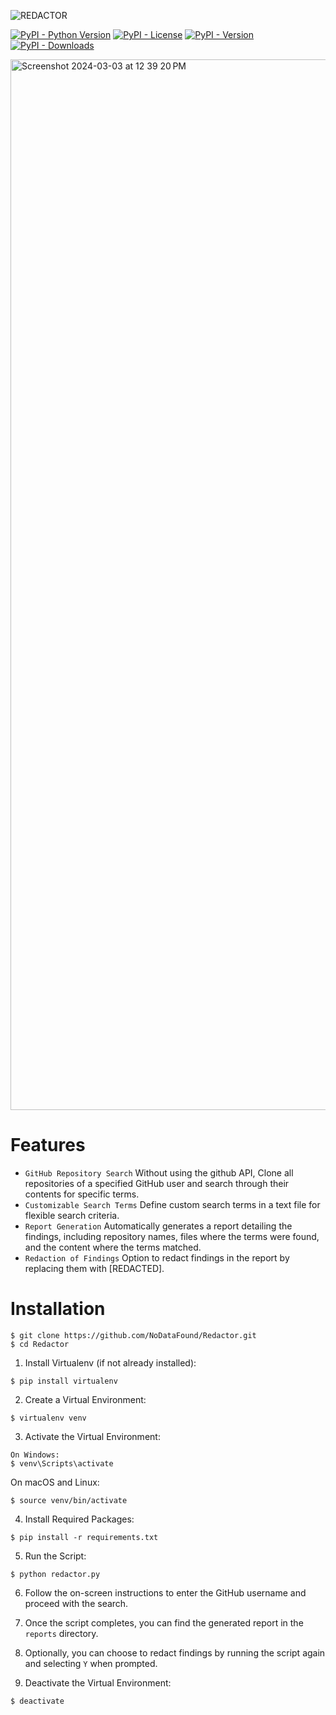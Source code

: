 ![REDACTOR](https://github.com/NoDataFound/Redactor/assets/3261849/0900d75a-6749-4f94-a055-0e390d6c7270)

[![PyPI - Python Version](https://img.shields.io/pypi/pyversions/PyGithub)](https://pypi.org/project/PyGithub/)
[![PyPI - License](https://img.shields.io/pypi/l/PyGithub)](https://github.com/PyGithub/PyGithub/blob/master/LICENSE)
[![PyPI - Version](https://img.shields.io/pypi/v/PyGithub)](https://pypi.org/project/PyGithub/)
[![PyPI - Downloads](https://img.shields.io/pypi/dm/PyGithub)](https://pypi.org/project/PyGithub/)

<img width="1681" alt="Screenshot 2024-03-03 at 12 39 20 PM" src="https://github.com/NoDataFound/Redactor/assets/3261849/46a6bdab-088b-4479-a850-6cd12c2eef98">

# Features

- `GitHub Repository Search` Without using the github API, Clone all repositories of a specified GitHub user and search through their contents for specific terms.
- `Customizable Search Terms` Define custom search terms in a text file for flexible search criteria.
- `Report Generation` Automatically generates a report detailing the findings, including repository names, files where the terms were found, and the content where the terms matched.
- `Redaction of Findings` Option to redact findings in the report by replacing them with [REDACTED].


# Installation 

```
$ git clone https://github.com/NoDataFound/Redactor.git
$ cd Redactor
```

1. Install Virtualenv (if not already installed):
```
$ pip install virtualenv
```

2. Create a Virtual Environment:
```
$ virtualenv venv
```

3. Activate the Virtual Environment:

```
On Windows:
$ venv\Scripts\activate
```

On macOS and Linux:
```
$ source venv/bin/activate
```

4. Install Required Packages:
```
$ pip install -r requirements.txt
```

5. Run the Script:

```
$ python redactor.py
```

6. Follow the on-screen instructions to enter the GitHub username and proceed with the search.

7. Once the script completes, you can find the generated report in the `reports` directory.

8. Optionally, you can choose to redact findings by running the script again and selecting `Y` when prompted.

9. Deactivate the Virtual Environment:

```
$ deactivate
```
